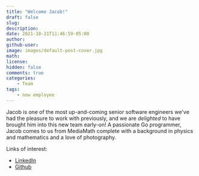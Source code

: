 ```yaml
---
title: "Welcome Jacob!"
draft: false
slug:
description:
date: 2021-10-21T11:46:59-05:00
author:
github-user:
image: images/default-post-cover.jpg
math:
license:
hidden: false
comments: true
categories:
    - Team
tags:
    - new employee
---
```

Jacob is one of the most up-and-coming senior software engineers we've had the pleasure to work with previously, and we are *delighted* to have brought him into this new team early-on! A passionate Go programmer, Jacob comes to us from MediaMath complete with a background in physics and mathematics and a love of photography.

Links of interest:

* [LinkedIn](https://www.linkedin.com/in/jacobtherealdeal/)
* [Github](https://github.com/Jac0bDeal)
